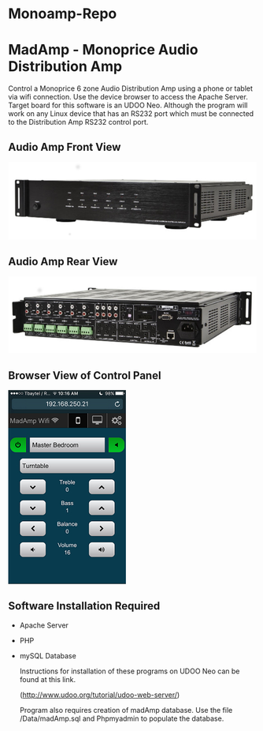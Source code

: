 # Monoamp-Repo

MadAmp - Monoprice Audio Distribution Amp
=========================================

  Control a Monoprice 6 zone Audio Distribution Amp using a phone or tablet via wifi connection. Use the device browser to access the Apache Server. Target board for this software is an UDOO Neo. Although the program will work on any Linux device that has an RS232 port which must be connected to the Distribution Amp RS232 control port.
 
Audio Amp Front View
--------------------
![](/images/Audio_Amp_Frontview_sm.jpg)

  
Audio Amp Rear View
-------------------
![](/images/Audio_Amp_rearview_sm.jpg)


Browser View of Control Panel
-----------------------------
![](/images/MadAmp_Browser_View_sm.jpg)


Software Installation Required
------------------------------
* Apache Server
* PHP
* mySQL Database

  Instructions for installation of these programs on UDOO Neo can be found at this link.
  
  (http://www.udoo.org/tutorial/udoo-web-server/)

  Program also requires creation of madAmp database. Use the file /Data/madAmp.sql and Phpmyadmin to populate the database.
  
  






